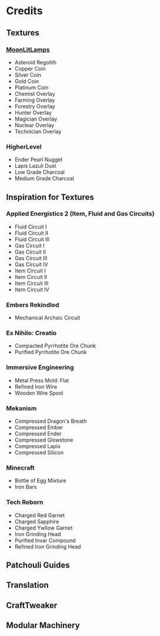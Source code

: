 # Credits

## Textures

### [MoonLitLamps](https://twitter.com/MasalpRats?s=09)
- Asteroid Regoltih
- Copper Coin
- Silver Coin
- Gold Coin
- Platinum Coin
- Chemist Overlay
- Farming Overlay
- Forestry Overlay
- Hunter Overlay
- Magician Overlay
- Nuclear Overlay
- Technician Overlay
<!-- - Pile of Wood-->

### HigherLevel
- Ender Pearl Nugget
- Lapis Lazuli Dust
- Low Grade Charcoal
- Medium Grade Charcoal

## Inspiration for Textures

### Applied Energistics 2 (Item, Fluid and Gas Circuits)
- Fluid Circuit I
- Fluid Circuit II
- Fluid Circuit III
- Gas Circuit I
- Gas Circuit II
- Gas Circuit III
- Gas Circuit IV
- Item Circuit I
- Item Circuit II
- Item Circuit III
- Item Circuit IV

### Embers Rekindled
- Mechanical Archaic Circuit

### Ex Nihilo: Creatio
- Compacted Pyrrhotite Ore Chunk
- Purified Pyrrhotite Ore Chunk

### Immersive Engineering
- Metal Press Mold: Flat
- Refined Iron Wire
- Wooden Wire Spool

### Mekanism
- Compressed Dragon's Breath
- Compressed Ember
- Compressed Ender
- Compressed Glowstone
- Compressed Lapis
- Compressed Silicon

### Minecraft
- Bottle of Egg Mixture
- Iron Bars

### Tech Reborn
- Charged Red Garnet
- Charged Sapphire
- Charged Ywllow Garnet
- Iron Grinding Head
- Purified Invar Compound
- Refined Iron Grinding Head

## Patchouli Guides

## Translation

## CraftTweaker

## Modular Machinery
